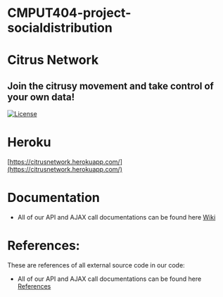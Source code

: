 # CMPUT404-project-socialdistribution
# Citrus Network
## Join the citrusy movement and take control of your own data!

[![License](https://img.shields.io/badge/License-Apache%202.0-blue.svg)](https://opensource.org/licenses/Apache-2.0)

Heroku
=============
[https://citrusnetwork.herokuapp.com/](https://citrusnetwork.herokuapp.com/)

Documentation
=============

* All of our API and AJAX call documentations can be found here [Wiki](https://github.com/CMPUT404W21H02-Project/CMPUT404-project-socialdistribution/wiki)

References:
========================
These are references of all external source code in our code:
* All of our API and AJAX call documentations can be found here [References](https://github.com/CMPUT404W21H02-Project/CMPUT404-project-socialdistribution/wiki/References)
